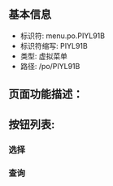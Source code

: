
## 基本信息

- 标识符: menu.po.PIYL91B
- 标识符缩写: PIYL91B
- 类型: 虚拟菜单
- 路径: /po/PIYL91B

## 页面功能描述：





## 按钮列表:


### 选择



### 查询


